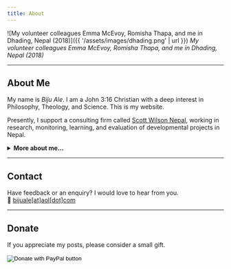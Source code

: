 ```yaml
---
title: About
---
```


![My volunteer colleagues Emma McEvoy, Romisha Thapa, and me in Dhading, Nepal (2018)]({{ '/assets/images/dhading.png' | url }})
_My volunteer colleagues Emma McEvoy, Romisha Thapa, and me in Dhading, Nepal (2018)_

---

## About Me

My name is _Biju Ale_. I am a John 3:16 Christian with a deep interest in Philosophy, Theology, and Science. This is my website.

Presently, I support a consulting firm called [Scott Wilson Nepal](https://swnepal.com.np/biju-ale/), working in research, monitoring, learning, and evaluation of developmental projects in Nepal.

<details class="details-animated">
  <summary><strong>More about me...</strong></summary>

- I support humanitarian and educational causes.
- Worldviews I consider false: Naturalism, Scientism, Postmodernism, and Critical Theory.
- Favorite authors: C.S. Lewis, J.R.R. Tolkien, and J.P. Moreland.
- Favorite bands & artists: Johnny Cash, Hank Williams, Elizabeth Cotten, Kenny G, Creed, Evanescence, Symphony X, Seventh Wonder, War of Ages, Stravinsky, and Beethoven.
- Favorite guitarists: Buckethead, Michael Romeo, and Mark Tremonti.
- Favorite shows: _Batman: The Animated Series_ (1992), _X-Men_ (1992), _Full House_ (1987), _Freaks and Geeks_ (1999), and Robert L. Kuhn’s _Closer to Truth_.
- Nostalgic for the magical charm of the ’90s and early 2000s — if only we could immerse in its cozy zeitgeist today!
- Hobbies: hiking, cycling, photography, guitar, and creative projects in art, craft, and lettering.
- I love dogs. 🐶
- Find me elsewhere: [Academia.edu](https://independent.academia.edu/BijuAle/) · [LinkedIn](https://linkedin.com/in/bijuale/) · [Facebook](https://fb.com/BijuAle) · [Instagram](https://instagram.com/bijuale__)

</details>

---

## Contact

Have feedback or an enquiry? I would love to hear from you.  
📧 <a href="mailto:bijuale@aol.com" target="_blank" rel="noopener noreferrer">bijuale[at]aol[dot]com</a>

---

## Donate

If you appreciate my posts, please consider a small gift.

<form action="https://www.paypal.com/donate" method="post" target="_top">
  <input type="hidden" name="hosted_button_id" value="M6UYLSALRKX5W" />
  <input type="image" src="https://www.paypalobjects.com/en_US/i/btn/btn_donateCC_LG.gif" border="0" name="submit" title="Donate with PayPal" alt="Donate with PayPal button" />
  <img alt="" border="0" src="https://www.paypal.com/en_NP/i/scr/pixel.gif" width="1" height="1" />
</form>
